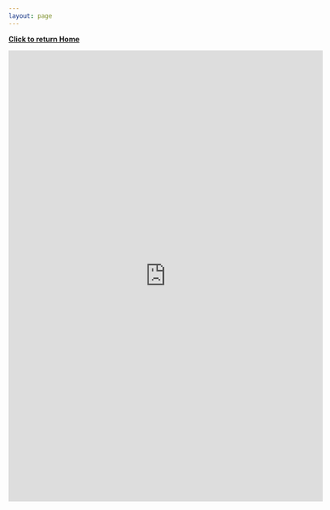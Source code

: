 ```yaml
---
layout: page
---
```

**[Click to return Home](https://labreport.org/)**

<iframe src="https://docs.google.com/forms/d/e/1FAIpQLSdouIvAKQ9bG61dlVO2lu05RjnuADD0rlGOY7YpJS4ll6VXXQ/viewform?embedded=true" align="middle" width="620" height="890" frameborder="0" marginheight="0" marginwidth="0">Loading...</iframe>
